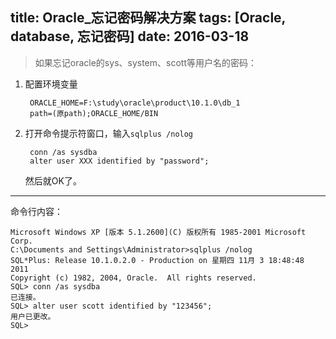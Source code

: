 title: Oracle_忘记密码解决方案
tags: [Oracle, database, 忘记密码]
date: 2016-03-18
---

> 如果忘记oracle的sys、system、scott等用户名的密码：

<!-- more -->

1. 配置环境变量

		ORACLE_HOME=F:\study\oracle\product\10.1.0\db_1
		path=(原path);ORACLE_HOME/BIN
2. 打开命令提示符窗口，输入`sqlplus /nolog`

		conn /as sysdba
		alter user XXX identified by "password";
   然后就OK了。


---

命令行内容：

	Microsoft Windows XP [版本 5.1.2600](C) 版权所有 1985-2001 Microsoft Corp.
	C:\Documents and Settings\Administrator>sqlplus /nolog
	SQL*Plus: Release 10.1.0.2.0 - Production on 星期四 11月 3 18:48:48 2011
	Copyright (c) 1982, 2004, Oracle.  All rights reserved.
	SQL> conn /as sysdba
	已连接。
	SQL> alter user scott identified by "123456";
	用户已更改。
	SQL>